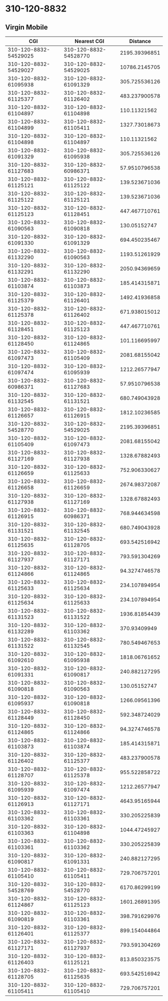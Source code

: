 # 310-120-8832
## Virgin Mobile


| CGI | Nearest CGI | Distance |
|-----|-------------|----------|
| 310-120-8832-54529025 | 310-120-8832-54528770 | 2195.39396851 |
| 310-120-8832-54529027 | 310-120-8832-54529025 | 10786.2145705 |
| 310-120-8832-61095938 | 310-120-8832-61091329 | 305.725536126 |
| 310-120-8832-61125377 | 310-120-8832-61126402 | 483.237900578 |
| 310-120-8832-61104897 | 310-120-8832-61104898 | 110.11321562 |
| 310-120-8832-61104899 | 310-120-8832-61105411 | 1327.73018673 |
| 310-120-8832-61104898 | 310-120-8832-61104897 | 110.11321562 |
| 310-120-8832-61091329 | 310-120-8832-61095938 | 305.725536126 |
| 310-120-8832-61127683 | 310-120-8832-60986371 | 57.9510796538 |
| 310-120-8832-61125121 | 310-120-8832-61125122 | 139.523671036 |
| 310-120-8832-61125122 | 310-120-8832-61125121 | 139.523671036 |
| 310-120-8832-61125123 | 310-120-8832-61128451 | 447.467710761 |
| 310-120-8832-61090563 | 310-120-8832-61090818 | 130.05152747 |
| 310-120-8832-61091330 | 310-120-8832-61091329 | 694.450235467 |
| 310-120-8832-61132290 | 310-120-8832-61090563 | 1193.51261929 |
| 310-120-8832-61132291 | 310-120-8832-61132290 | 2050.94369659 |
| 310-120-8832-61103874 | 310-120-8832-61103873 | 185.414315871 |
| 310-120-8832-61125379 | 310-120-8832-61126401 | 1492.41936858 |
| 310-120-8832-61125378 | 310-120-8832-61126402 | 671.938015012 |
| 310-120-8832-61128451 | 310-120-8832-61125123 | 447.467710761 |
| 310-120-8832-61128450 | 310-120-8832-61124865 | 101.116695997 |
| 310-120-8832-61097473 | 310-120-8832-61105409 | 2081.68155042 |
| 310-120-8832-61097474 | 310-120-8832-61095939 | 1212.26577947 |
| 310-120-8832-60986371 | 310-120-8832-61127683 | 57.9510796538 |
| 310-120-8832-61132545 | 310-120-8832-61131521 | 680.749043928 |
| 310-120-8832-61126657 | 310-120-8832-61126915 | 1812.10236585 |
| 310-120-8832-54528770 | 310-120-8832-54529025 | 2195.39396851 |
| 310-120-8832-61105409 | 310-120-8832-61097473 | 2081.68155042 |
| 310-120-8832-61127169 | 310-120-8832-61127938 | 1328.67882493 |
| 310-120-8832-61126659 | 310-120-8832-61125633 | 752.906330627 |
| 310-120-8832-61126658 | 310-120-8832-61126659 | 2674.98372087 |
| 310-120-8832-61127938 | 310-120-8832-61127169 | 1328.67882493 |
| 310-120-8832-61126915 | 310-120-8832-60986371 | 768.944634598 |
| 310-120-8832-61131521 | 310-120-8832-61132545 | 680.749043928 |
| 310-120-8832-61125635 | 310-120-8832-61128705 | 693.542516942 |
| 310-120-8832-61127937 | 310-120-8832-61127171 | 793.591304269 |
| 310-120-8832-61124866 | 310-120-8832-61124865 | 94.3274746578 |
| 310-120-8832-61125633 | 310-120-8832-61125634 | 234.107894954 |
| 310-120-8832-61125634 | 310-120-8832-61125633 | 234.107894954 |
| 310-120-8832-61131523 | 310-120-8832-61131522 | 1936.81854439 |
| 310-120-8832-61132289 | 310-120-8832-61103362 | 370.93409949 |
| 310-120-8832-61131522 | 310-120-8832-61132545 | 780.549467653 |
| 310-120-8832-61092610 | 310-120-8832-61095938 | 1818.06761652 |
| 310-120-8832-61091331 | 310-120-8832-61090817 | 240.882127295 |
| 310-120-8832-61090818 | 310-120-8832-61090563 | 130.05152747 |
| 310-120-8832-61095937 | 310-120-8832-61090818 | 1266.09561396 |
| 310-120-8832-61128449 | 310-120-8832-61128450 | 592.348724029 |
| 310-120-8832-61124865 | 310-120-8832-61124866 | 94.3274746578 |
| 310-120-8832-61103873 | 310-120-8832-61103874 | 185.414315871 |
| 310-120-8832-61126402 | 310-120-8832-61125377 | 483.237900578 |
| 310-120-8832-61128707 | 310-120-8832-61125378 | 955.522858722 |
| 310-120-8832-61095939 | 310-120-8832-61097474 | 1212.26577947 |
| 310-120-8832-61126913 | 310-120-8832-61127171 | 4643.95165944 |
| 310-120-8832-61103362 | 310-120-8832-61103361 | 330.205225839 |
| 310-120-8832-61103363 | 310-120-8832-61104898 | 1044.47245927 |
| 310-120-8832-61103361 | 310-120-8832-61103362 | 330.205225839 |
| 310-120-8832-61090817 | 310-120-8832-61091331 | 240.882127295 |
| 310-120-8832-61105410 | 310-120-8832-61105411 | 729.706757201 |
| 310-120-8832-54528769 | 310-120-8832-54528770 | 6170.86299199 |
| 310-120-8832-61124867 | 310-120-8832-61125123 | 1601.26891395 |
| 310-120-8832-61090819 | 310-120-8832-61103361 | 398.791629976 |
| 310-120-8832-61126401 | 310-120-8832-61125377 | 899.154044864 |
| 310-120-8832-61127171 | 310-120-8832-61127937 | 793.591304269 |
| 310-120-8832-61126403 | 310-120-8832-61125121 | 813.850323575 |
| 310-120-8832-61128705 | 310-120-8832-61125635 | 693.542516942 |
| 310-120-8832-61105411 | 310-120-8832-61105410 | 729.706757201 |

